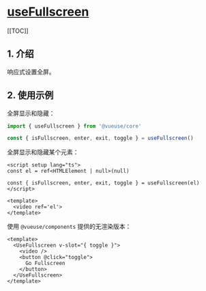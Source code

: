 # [useFullscreen](https://vueuse.org/core/useFullscreen/)

[[TOC]]

## 1. 介绍

响应式设置全屏。

## 2. 使用示例

全屏显示和隐藏：

```ts
import { useFullscreen } from '@vueuse/core'

const { isFullscreen, enter, exit, toggle } = useFullscreen()
```

全屏显示和隐藏某个元素：

```vue
<script setup lang="ts">
const el = ref<HTMLElement | null>(null)

const { isFullscreen, enter, exit, toggle } = useFullscreen(el)
</script>

<template>
  <video ref='el'>
</template>
```

使用 `@vueuse/components` 提供的无渲染版本：

```vue
<template>
  <UseFullscreen v-slot="{ toggle }">
    <video />
    <button @click="toggle">
      Go Fullscreen
    </button>
  </UseFullscreen>
</template>
```
